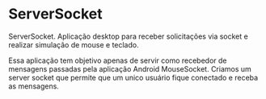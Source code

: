 # ServerSocket
ServerSocket. Aplicação desktop para receber solicitações via socket e realizar simulação de mouse e teclado.

Essa aplicação tem objetivo apenas de servir como recebedor de mensagens passadas pela aplicação Android MouseSocket. 
Criamos um server socket que permite que um unico usuário fique conectado e receba as mensagens. 
